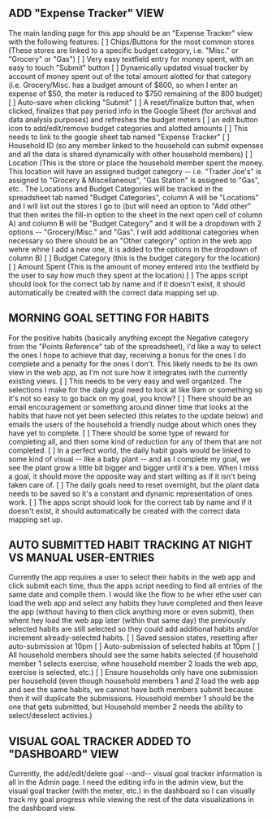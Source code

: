 ## ADD "Expense Tracker" VIEW
The main landing page for this app should be an "Expense Tracker" view with the following features:
  [ ] Chips/Buttons for the most common stores (These stores are linked to a specific budget category, i.e. "Misc." or "Grocery" or "Gas")
  [ ] Very easy textfield entry for money spent, with an easy to touch "Submit" button
  [ ] Dynamically updated visual tracker by account of money spent out of the total amount alotted for that category (i.e. Grocery/Misc. has a budget amount of $800, so when I enter an expense of $50, the meter is reduced to $750 remaining of the 800 budget)
  [ ] Auto-save when clicking "Submit"
  [ ] A reset/finalize button that, when clicked, finalizes that pay period info in the Google Sheet (for archival and data analysis purposes) and refreshes the budget meters
  [ ] an edit button icon to add/edit/remove budget categories and alotted amounts
  [ ] This needs to link to the google sheet tab named "Expense Tracker" 
      [ ] Household ID (so any member linked to the household can submit expenses and all the data is shared dynamically with other household members)
      [ ] Location (This is the store or place the household member spent the money.  This location will have an assigned budget category -- i.e. "Trader Joe's" is assigned to "Grocery & Miscellaneous", "Gas Station" is assigned to "Gas", etc..  The Locations and Budget Categories will be tracked in the spreadsheet tab named "Budget Categories", column A will be "Locations" and I will list out the stores I go to (but will need an option to "Add other" that then writes the fill-in option to the sheet in the next open cell of column A) and column B will be "Budget Category" and it will be a dropdown with 2 options -- "Grocery/Misc." and "Gas".  I will add additional categories when necessary so there should be an "Other category" option in the web app wehre whne I add a new one, it is added to the options in the dropdown of column B)
      [ ] Budget Category (this is the budget category for the location)
      [ ] Amount Spent (This is the amount of money entered into the textfield by the user to say how much they spent at the location)
  [ ] The apps script should look for the correct tab by name and if it doesn't exist, it should automatically be created with the correct data mapping set up.

## MORNING GOAL SETTING FOR HABITS
For the positive habits (basically anything except the Negative category from the "Points Reference" tab of the spreadsheet), I'd like a way to select the ones I hope to achieve that day, receiving a bonus for the ones I do complete and a penalty for the ones I don't.  This likely needs to be its own view in the web app, as I'm not sure how it integrates iwth the currently existing views.
  [ ] This needs to be very easy and well organized.  The selections I make for the daily goal need to lock at like 9am or something so it's not so easy to go back on my goal, you know?
  [ ] There should be an email encouragement or something around dinner time that looks at the habits that have not yet been selected (this relates to the update below) and emails the users of the household a friendly nudge about which ones they have yet to complete.
  [ ] There should be some type of reward for completing all, and then some kind of reduction for any of them that are not completed.
  [ ] In a perfect world, the daily habit goals would be linked to some kind of visual -- like a baby plant -- and as I complete my goal, we see the plant grow a little bit bigger and bigger until it's a tree.  When I miss a goal, it should move the opposite way and start wilting as if it isn't being taken care of.
  [ ] The daily goals need to reset overnight, but the plant data needs to be saved so it's a constant and dynamic representation of ones work. 
  [ ] The apps script should look for the correct tab by name and if it doesn't exist, it should automatically be created with the correct data mapping set up.

## AUTO SUBMITTED HABIT TRACKING AT NIGHT VS MANUAL USER-ENTRIES
Currently the app requires a user to select their habits in the web app and click submit each time, thus the apps script needing to find all entries of the same date and compile them.  I would like the flow to be wher ethe user can load the web app and select any habits they have completed and then leave the app (without having to then click anything more or even submit), then whent hey load the web app later (within that same day) the previously selected habits are still selected so they could add additional habits and/or increment already-selected habits.
  [ ] Saved session states, resetting after auto-submission at 10pm
  [ ] Auto-submission of selected habits at 10pm
  [ ] All household members should see the same habits selected (if household member 1 selects exercise, whne household member 2 loads the web app, exercise is selected, etc.)
  [ ] Ensure households only have one submission per household (even though household members 1 and 2 load the web app and see the same habits, we cannot have both members submit because then it will duplicate the submissions.  Household member 1 should be the one that gets submitted, but Household member 2 needs the ability to select/deselect activies.)

## VISUAL GOAL TRACKER ADDED TO "DASHBOARD" VIEW
Currently, the add/edit/delete goal --and-- visual goal tracker information is all in the Admin page.  I need the editing info in the admin view, but the visual goal tracker (with the meter, etc.) in the dashboard so I can visually track my goal progress while viewing the rest of the data visualizations in the dashboard view.